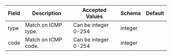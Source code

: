 | Field  | Description         | Accepted Values      | Schema  | Default    |
|--------|---------------------|----------------------|---------|------------|
| type   | Match on ICMP type. | Can be integer 0-254 | integer |
| code   | Match on ICMP code. | Can be integer 0-254 | integer |